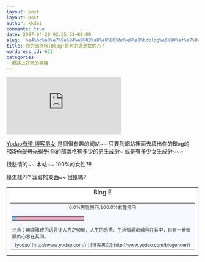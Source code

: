 ```yaml
---
layout: post
layout: post
author: kkdai
comments: true
date: 2007-04-20 02:25:51+00:00
slug: '%e4%bd%a0%e7%9a%84%e9%83%a8%e8%90%bd%e6%a0%bcblog%e6%98%af%e7%94%b7%e7%9a%84%e9%82%84%e6%98%af%e5%a5%b3%e7%9a%84'
title: 你的部落格(Blog)是男的還是女的???
wordpress_id: 628
categories:
- 網路上好玩的事情
---
```


[![](http://www.youvegotblogs.com/resserver.php?blogId=5&resource=%E9%A6%96%E9%A0%81.jpg&mode=medium)](http://www.yodao.com/blogender/index.htm)

[Yodao有道 博客男女](http://www.yodao.com/blogender/index.htm) 是個很有趣的網站~~ 只要到網站裡面去填出你的Blog的RSS~~你就可以得到~~ 你的部落格有多少的男生成分~ 或是有多少女生成分~~~

很悲情的~~ 本站~~ 100%的女性?!!

是怎樣??? 我寫的東西~~ 很娘嗎?


<table cellpadding="0" cellspacing="7" style="background-color:#FFFFFF;border:1px solid #E7E7E7;" border="0" width="225" ><tbody ><tr >
<td align="center" >Blog E
</td></tr><tr >
<td ><table cellpadding="0" cellspacing="0" style="background-color:#F6F9FF;text-align:center;font-size:12px;color:#323232;" border="0" width="100%" ><tbody ><tr >
<td valign="bottom" >0.0%男性倾向,100.0%女性倾向
</td></tr><tr >
<td align="center" ><table cellpadding="0" cellspacing="0" style="background-color:#F6F9FF;text-align:center;font-size:12px;color:#323232;" border="0" width="165" ><tbody ><tr >
<td bgcolor="#91cdff" width="0" height="9" >
</td>
<td bgcolor="#ffb1cd" width="165" height="9" >
</td></tr></tbody></table>
</td></tr><tr >
<td align="left" >评点：明净雅致的语言让人为之倾倒，人生的感悟、生活情趣都融合在其中，自有一番细腻的心思在其间。
</td></tr><tr >
<td >[yodao](http://www.yodao.com/) | [博客男女](http://www.yodao.com/blogender/)
</td></tr></tbody></table>
</td></tr></tbody></table>
